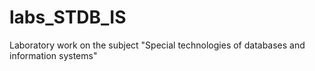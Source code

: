 # labs_STDB_IS
Laboratory work on the subject "Special technologies of databases and information systems"
